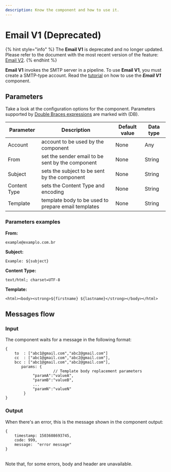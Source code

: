 ```yaml
---
description: Know the component and how to use it.
---
```


# Email V1 (Deprecated)

{% hint style="info" %}
The **Email V1** is deprecated and no longer updated. Please refer to the document with the most recent version of the feature: [Email V2](https://docs.digibee.com/documentation/components/web-protocols/email-v2).&#x20;
{% endhint %}

**Email V1** invokes the SMTP server in a pipeline. To use **Email V1**, you must create a SMTP-type account. Read the [tutorial](https://docs.digibee.com/documentation/components/web-protocols/email-v1/email-v1-usage-example) on how to use the _**Email V1**_ component.&#x20;

## Parameters

Take a look at the configuration options for the component. Parameters supported by [Double Braces expressions](https://docs.digibee.com/documentation/build/double-braces) are marked with (DB).

<table data-full-width="true"><thead><tr><th>Parameter</th><th>Description</th><th>Default value</th><th>Data type</th></tr></thead><tbody><tr><td>Account</td><td>account to be used by the component</td><td>None</td><td>Any</td></tr><tr><td>From</td><td>set the sender email to be sent by the component</td><td>None</td><td>String</td></tr><tr><td>Subject</td><td>sets the subject to be sent by the component</td><td>None</td><td>String</td></tr><tr><td>Content Type</td><td>sets the Content Type and encoding</td><td>None</td><td>String</td></tr><tr><td>Template</td><td>template body to be used to prepare email templates</td><td>None</td><td>String</td></tr></tbody></table>

### **Parameters examples**

**From:**

```
example@examplo.com.br
```

**Subject:**

```
Example: ${subject}
```

**Content Type:**

```
text/html; charset=UTF-8
```

**Template:**&#x20;

```
<html><body><strong>${firstname} ${lastname}</strong></body></html>
```

## Messages flow <a href="#messages-flow" id="messages-flow"></a>

### Input <a href="#input" id="input"></a>

The component waits for a message in the following format:

```
{
    to  : ["abc1@gmail.com","abc2@gmail.com"]
    cc  : ["abc1@gmail.com","abc2@gmail.com"],
    bcc : ["abc1@gmail.com","abc2@gmail.com"],
	   params: { 
                     // Template body replacement parameters
			"paramA":"valueA",
			"paramB":"valueB",
			...
			"paramN":"valueN"
		}
}
```

### Output <a href="#output" id="output"></a>

When there's an error, this is the message shown in the component output:

```
{
	timestamp: 1503608693745,
	code: 999,
	message:  "error message"
}
```

\
Note that, for some errors, body and header are unavailable.
